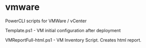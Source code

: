 # vmware
PowerCLI scripts for VMWare / vCenter

Template.ps1   -  VM initial configuration after deployment

VMReportFull-html.ps1  - VM Inventory Script. Creates html report.
